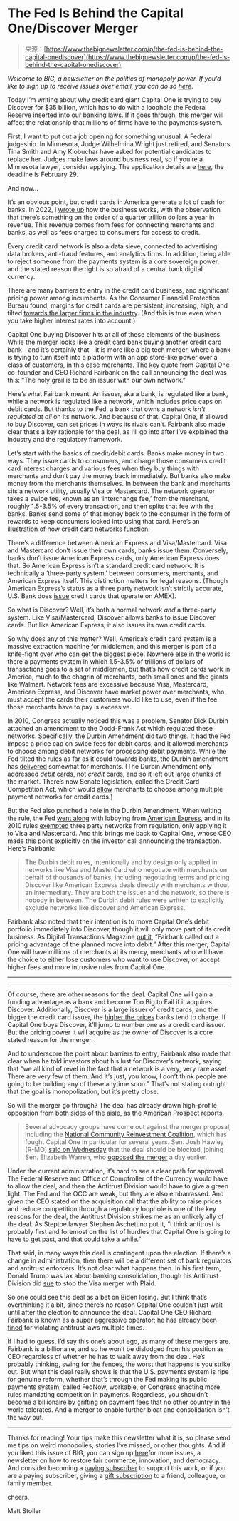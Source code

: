 <!--yml
category: 未分类
date: 2024-05-29 13:19:57
-->

# The Fed Is Behind the Capital One/Discover Merger

> 来源：[https://www.thebignewsletter.com/p/the-fed-is-behind-the-capital-onediscover](https://www.thebignewsletter.com/p/the-fed-is-behind-the-capital-onediscover)

*Welcome to BIG, a newsletter on the politics of monopoly power. If you’d like to sign up to receive issues over email, you can do so [here](https://mattstoller.substack.com/subscribe).*

Today I’m writing about why credit card giant Capital One is trying to buy Discover for $35 billion, which has to do with a loophole the Federal Reserve inserted into our banking laws. If it goes through, this merger will affect the relationship that millions of firms have to the payments system.

First, I want to put out a job opening for something unusual. A Federal judgeship. In Minnesota, Judge Wilhelmina Wright just retired, and Senators Tina Smith and Amy Klobuchar have asked for potential candidates to replace her. Judges make laws around business real, so if you’re a Minnesota lawyer, consider applying. The application details are [here](https://www.klobuchar.senate.gov/public/index.cfm/2024/1/klobuchar-smith-announce-judicial-selection-committee-for-vacancy-on-federal-district-court), the deadline is February 29\.

And now…

It’s an obvious point, but credit cards in America generate a lot of cash for banks. In 2022, I [wrote up](https://www.thebignewsletter.com/p/the-cantillon-effect-and-credit-cards) how the business works, with the observation that there’s something on the order of a quarter trillion dollars a year in revenue. This revenue comes from fees for connecting merchants and banks, as well as fees charged to consumers for access to credit.

Every credit card network is also a data sieve, connected to advertising data brokers, anti-fraud features, and analytics firms. In addition, being able to reject someone from the payments system is a core sovereign power, and the stated reason the right is so afraid of a central bank digital currency.

There are many barriers to entry in the credit card business, and significant pricing power among incumbents. As the Consumer Financial Protection Bureau found, margins for credit cards are persistent, increasing, high, and tilted [towards the larger firms in the industry](https://www.consumerfinance.gov/about-us/blog/credit-card-interest-rate-margins-at-all-time-high/). (And this is true even when you take higher interest rates into account.)

Capital One buying Discover hits at all of these elements of the business. While the merger looks like a credit card bank buying another credit card bank - and it’s certainly that - it is more like a big tech merger, where a bank is trying to turn itself into a platform with an app store-like power over a class of customers, in this case merchants. The key quote from Capital One co-founder and CEO Richard Fairbank on the call announcing the deal was this: “The holy grail is to be an issuer with our own network.”

Here’s what Fairbank meant. An issuer, aka a bank, is regulated like a bank, while a network is regulated like a network, which includes price caps on debit cards. But thanks to the Fed, a bank that owns a network *isn’t regulated at all* on its network. And because of that, Capital One, if allowed to buy Discover, can set prices in ways its rivals can’t. Fairbank also made clear that’s a key rationale for the deal, as I’ll go into after I’ve explained the industry and the regulatory framework.

Let’s start with the basics of credit/debit cards. Banks make money in two ways. They issue cards to consumers, and charge those consumers credit card interest charges and various fees when they buy things with merchants and don’t pay the money back immediately. But banks also make money from the merchants themselves. In between the bank and merchants sits a network utility, usually Visa or Mastercard. The network operator takes a swipe fee, known as an ‘interchange fee,’ from the merchant, roughly 1.5-3.5% of every transaction, and then splits that fee with the banks. Banks send some of that money back to the consumer in the form of rewards to keep consumers locked into using that card. Here’s an illustration of how credit card networks function.

There’s a difference between American Express and Visa/Mastercard. Visa and Mastercard don’t issue their own cards, banks issue them. Conversely, banks don’t issue American Express cards, only American Express does that. So American Express isn’t a standard credit card network. It is technically a ‘three-party system,’ between consumers, merchants, and American Express itself. This distinction matters for legal reasons. (Though American Express’s status as a three party network isn’t strictly accurate, U.S. Bank does [issue](https://www.businesswire.com/news/home/20131120005381/en/U.S.-Bank-and-American-Express-Announce-Card-Issuing-Agreement) credit cards that operate on AMEX).

So what is Discover? Well, it’s both a normal network *and* a three-party system. Like Visa/Mastercard, Discover allows banks to issue Discover cards. But like American Express, it also issues its own credit cards.

So why does any of this matter? Well, America’s credit card system is a massive extraction machine for middlemen, and this merger is part of a knife-fight over who can get the biggest piece. [Nowhere else in the world](https://www.lendingtree.com/credit-cards/articles/na-vs-eu-interchangefees/) is there a payments system in which 1.5-3.5% of trillions of dollars of transactions goes to a set of middlemen, but that’s how credit cards work in America, much to the chagrin of merchants, both small ones and the giants like Walmart. Network fees are excessive because Visa, Mastercard, American Express, and Discover have market power over merchants, who must accept the cards their customers would like to use, even if the fee those merchants have to pay is excessive.

In 2010, Congress actually noticed this was a problem, Senator Dick Durbin attached an amendment to the Dodd-Frank Act which regulated these networks. Specifically, the Durbin Amendment did two things. It had the Fed impose a price cap on swipe fees for debit cards, and it allowed merchants to choose among debit networks for processing debit payments. While the Fed tilted the rules as far as it could towards banks, the Durbin amendment has [delivered](https://www.nationalgrocers.org/news/national-grocers-association-statement-on-federal-reserve-boards-proposal-to-lower-swipe-fees/) somewhat for merchants. (The Durbin Amendment only addressed *debit* cards, not *credit* cards, and so it left out large chunks of the market. There’s now Senate legislation, called the Credit Card Competition Act, which would [allow](https://www.durbin.senate.gov/imo/media/doc/The%20Credit%20Card%20Competition%20Act%20of%202023%20-%20one-pager.pdf) merchants to choose among multiple payment networks for credit cards.)

But the Fed also punched a hole in the Durbin Amendment. When writing the rule, the Fed [went along](https://crsreports.congress.gov/product/pdf/R/R41913) with lobbying from [American Express](https://www.federalreserve.gov/SECRS/2011/March/20110303/R-1404/R-1404_022211_67230_584162046602_1.pdf), and in its 2010 rules [exempted](https://www.federalregister.gov/documents/2010/12/28/2010-32061/debit-card-interchange-fees-and-routing) three party networks from regulation, only applying it to Visa and Mastercard. And this brings me back to Capital One, whose CEO made this point explicitly on the investor call announcing the transaction. Here’s Fairbank:

> The Durbin debit rules, intentionally and by design only applied in networks like Visa and MasterCard who negotiate with merchants on behalf of thousands of banks, including negotiating terms and pricing. Discover like American Express deals directly with merchants without an intermediary. They are both the issuer and the network, so there is nobody in between. The Durbin debit rules were written to explicitly exclude networks like discover and American Express.

Fairbank also noted that their intention is to move Capital One’s debit portfolio immediately into Discover, though it will only move part of its credit business. As Digital Transactions Magazine [put it](https://www.digitaltransactions.net/for-cap-one-the-pulse-network-is-the-rare-asset-in-its-35-3-billion-deal-for-discover/), “Fairbank called out a pricing advantage of the planned move into debit.” After this merger, Capital One will have millions of merchants at its mercy, merchants who will have the choice to either lose customers who want to use Discover, or accept higher fees and more intrusive rules from Capital One.

* * *

* * *

Of course, there are other reasons for the deal. Capital One will gain a funding advantage as a bank and become Too Big to Fail if it acquires Discover. Additionally, Discover is a large issuer of credit cards, and the bigger the credit card issuer, the [higher the prices](https://www.consumerfinance.gov/about-us/newsroom/cfpb-report-finds-large-banks-charge-higher-credit-card-interest-rates-than-small-banks-and-credit-unions/) banks tend to charge. If Capital One buys Discover, it’ll jump to number one as a credit card issuer. But the pricing power it will acquire as the owner of Discover is a core stated reason for the merger.

And to underscore the point about barriers to entry, Fairbank also made that clear when he told investors about his lust for Discover’s network, saying that “we all kind of revel in the fact that a network is a very, very rare asset. There are very few of them. And it’s just, you know, I don’t think people are going to be building any of these anytime soon.” That’s not stating outright that the goal is monopolization, but it’s pretty close.

So will the merger go through? The deal has already drawn high-profile opposition from both sides of the aisle, as the American Prospect [reports](https://prospect.org/economy/2024-02-22-capital-one-discover-merger-tests-bank-regulators/).

> Several advocacy groups have come out against the merger proposal, including the [National Community Reinvestment Coalition](https://ncrc.org/ncrc-opposes-capital-one-discover-merger/), which has fought Capital One in particular for several years. Sen. Josh Hawley (R-MO) [said on Wednesday](https://twitter.com/HawleyMO/status/1760327925688103140) that the deal should be blocked, joining Sen. Elizabeth Warren, who [opposed the merger](https://twitter.com/SenWarren/status/1760004986086228208) a day earlier.

Under the current administration, it’s hard to see a clear path for approval. The Federal Reserve and Office of Comptroller of the Currency would have to allow the deal, and then the Antitrust Division would have to give a green light. The Fed and the OCC are weak, but they are also embarrassed. And given the CEO stated on the acquisition call that the ability to raise prices and reduce competition through a regulatory loophole is one of the key reasons for the deal, the Antitrust Division strikes me as an unlikely ally of the deal. As Steptoe lawyer Stephen Aschettino put it, “I think antitrust is probably first and foremost on the list of hurdles that Capital One is going to have to get past, and that could take a while.”

That said, in many ways this deal is contingent upon the election. If there’s a change in administration, then there will be a different set of bank regulators and antitrust enforcers. It’s not clear what happens then. In his first term, Donald Trump was lax about banking consolidation, though his Antitrust Division did [sue](https://www.justice.gov/opa/pr/justice-department-sues-block-visas-proposed-acquisition-plaid) to stop the Visa merger with Plaid.

So one could see this deal as a bet on Biden losing. But I think that’s overthinking it a bit, since there’s no reason Capital One couldn’t just wait until after the election to announce the deal. Capital One CEO Richard Fairbank is known as a super aggressive operator; he has already [been fined](https://www.ftc.gov/news-events/news/press-releases/2021/09/ftc-fines-capital-one-ceo-richard-fairbank-repeatedly-violating-antitrust-laws) for violating antitrust laws multiple times.

If I had to guess, I’d say this one’s about ego, as many of these mergers are. Fairbank is a billionaire, and so he won’t be dislodged from his position as CEO regardless of whether he has to walk away from the deal. He’s probably thinking, swing for the fences, the worst that happens is you strike out. But what this deal really shows is that the U.S. payments system is ripe for genuine reform, whether that’s through the Fed making its public payments system, called FedNow, workable, or Congress enacting more rules mandating competition in payments. Regardless, you shouldn’t become a billionaire by grifting on payment fees that no other country in the world tolerates. And a merger to enable further bloat and consolidation isn’t the way out.

* * *

Thanks for reading! Your tips make this newsletter what it is, so please send me tips on weird monopolies, stories I’ve missed, or other thoughts. And if you liked this issue of BIG, you can sign up [here](http://email.mg1.substack.com/c/eJxVUMFuwyAM_ZpwjIAmYT34UHXtb0QEnBSNQARmVf5-pN1hkyzberae37PRhEtMOxBmYiVjGp0FZoEradTEXB7nhLhq54FtZfLOaHIxHFtC9LJjDzhxNUs7nKTlnGsthRKDmj-s4dIYO0i2xUyjLtZhMAj4jWmPAZmHB9GWm9OlkfcaqybKFL3H1OYyZdLmqzVxraMn-togcyC5OPNzzT3ve9WKVnS3y5WL4a54d1PdZ9PxdRH_CFiCX946XA4vL7TaGWtdS3C0jxj05NECpYKM3v94Cad9Qwj4zB6JML3Bw74chFCsHrKxcgb4o_8H-RJ1Kg)for more issues, a newsletter on how to restore fair commerce, innovation, and democracy. And consider becoming a [paying subscriber](https://email.mg1.substack.com/c/eJxVUMtuwyAQ_JpwtABjEw4ceulvIB6Lg4rBgrUq_31J0kO7Wmk1-xrNeIuw1XZphI7kqB0NXgfoAt89AyI0cnZoJgVNgqaSe-lI6iY2gN2mrMlxupy8xVTLc4uxhQvy0DZKpyjQIL31CqigggOPQYWBIqg3lz1DguJB15Ivc9gUSNYPxKPf5o8b_xy5W8SONWdoUz9dR-u_Jl_3MXpC35IDkjSnnI2Y6cwkZROfhIwuSrXauC7e2_u0rNhtvJaboPvG_v0iTf9SjOH21PXqDmlm1P0sCS8DxboMQWM7geDbsJcHZoMCbRgZjEXN1nmVchaci5W9VQ5bxEzlXVFFBm2o46roP8J-AJJ0hnE) to support this work, or if you are a paying subscriber, giving a [gift subscription](https://email.mg1.substack.com/c/eJxVUEtuxSAMPE1YRnwSSBYsKlW9BiJgUlQCETiqcvvy3uuitSxZ9tgezTiLsJd6a4SG5CwNDd4n6AzfLQEiVHI1qCZ6Tbymiju1kdhMqACHjUmT89pSdBZjyY8txmY-kU_tOZOU-bB5urhl9ouc-RomtnoXpOX0xWUvHyE70CWn25w2epL0J-LZBvE28I-eh0VsWFKCOrZra2jd1-jK0aFH62rcYBB9U-4x4CDesV5AouaUsx6CCqYoG_k4qbAFtUob5OycXcZZYrPhnoeJHjv795xU_cvZwf0h9DntWk2vx5Uj3gay3RJ4_STEl4NPU8wOGWp31huLmkkhlRIT55NkL9ndp0lQtax0JZ3Wl36V9R-lPyvjiqk) to a friend, colleague, or family member.

cheers,

Matt Stoller